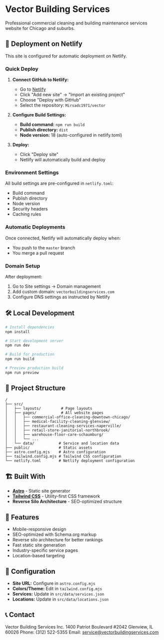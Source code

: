 # Vector Building Services

Professional commercial cleaning and building maintenance services website for Chicago and suburbs.

## 🚀 Deployment on Netlify

This site is configured for automatic deployment on Netlify.

### Quick Deploy

1. **Connect GitHub to Netlify:**
   - Go to [Netlify](https://app.netlify.com)
   - Click "Add new site" → "Import an existing project"
   - Choose "Deploy with GitHub"
   - Select the repository: `Mirsadc1971/vector`

2. **Configure Build Settings:**
   - **Build command:** `npm run build`
   - **Publish directory:** `dist`
   - **Node version:** 18 (auto-configured in netlify.toml)

3. **Deploy:**
   - Click "Deploy site"
   - Netlify will automatically build and deploy

### Environment Settings

All build settings are pre-configured in `netlify.toml`:
- Build command
- Publish directory
- Node version
- Security headers
- Caching rules

### Automatic Deployments

Once connected, Netlify will automatically deploy when:
- You push to the `master` branch
- You merge a pull request

### Domain Setup

After deployment:
1. Go to Site settings → Domain management
2. Add custom domain: `vectorbuildingservices.com`
3. Configure DNS settings as instructed by Netlify

## 🛠️ Local Development

```bash
# Install dependencies
npm install

# Start development server
npm run dev

# Build for production
npm run build

# Preview production build
npm run preview
```

## 📁 Project Structure

```
/
├── src/
│   ├── layouts/         # Page layouts
│   ├── pages/           # All website pages
│   │   ├── commercial-office-cleaning-downtown-chicago/
│   │   ├── medical-facility-cleaning-glenview/
│   │   ├── restaurant-cleaning-services-naperville/
│   │   ├── retail-store-janitorial-northbrook/
│   │   ├── warehouse-floor-care-schaumburg/
│   │   └── ...
│   └── data/           # Service and location data
├── public/             # Static assets
├── astro.config.mjs    # Astro configuration
├── tailwind.config.mjs # Tailwind CSS configuration
└── netlify.toml        # Netlify deployment configuration
```

## 🏗️ Built With

- **[Astro](https://astro.build)** - Static site generator
- **[Tailwind CSS](https://tailwindcss.com)** - Utility-first CSS framework
- **Reverse Silo Architecture** - SEO-optimized structure

## 📱 Features

- Mobile-responsive design
- SEO-optimized with Schema.org markup
- Reverse silo architecture for better rankings
- Fast static site generation
- Industry-specific service pages
- Location-based targeting

## 🔧 Configuration

- **Site URL:** Configure in `astro.config.mjs`
- **Colors/Theme:** Edit in `tailwind.config.mjs`
- **Services:** Update in `src/data/services.json`
- **Locations:** Update in `src/data/locations.json`

## 📞 Contact

Vector Building Services Inc.
1400 Patriot Boulevard #2042
Glenview, IL 60026
Phone: (312) 522-5355
Email: service@vectorbuildingservices.com